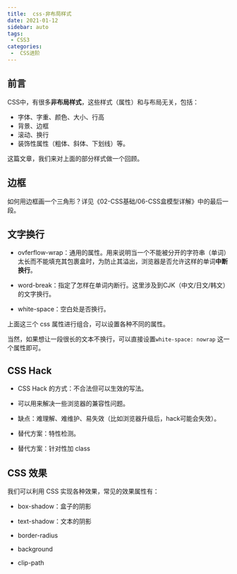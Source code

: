 ```yaml
---
title:  css-非布局样式
date: 2021-01-12
sidebar: auto
tags:
 - CSS3
categories:
 -  CSS进阶
---
```

## 前言

CSS中，有很多**非布局样式**，这些样式（属性）和与布局无关，包括：

- 字体、字重、颜色、大小、行高
- 背景、边框
- 滚动、换行
- 装饰性属性（粗体、斜体、下划线）等。

这篇文章，我们来对上面的部分样式做一个回顾。

## 边框

如何用边框画一个三角形？详见《02-CSS基础/06-CSS盒模型详解》中的最后一段。

## 文字换行

- ovferflow-wrap：通用的属性。用来说明当一个不能被分开的字符串（单词）太长而不能填充其包裹盒时，为防止其溢出，浏览器是否允许这样的单词**中断换行**。

- word-break：指定了怎样在单词内断行。这里涉及到CJK（中文/日文/韩文）的文字换行。

- white-space：空白处是否换行。

上面这三个 css 属性进行组合，可以设置各种不同的属性。

当然，如果想让一段很长的文本不换行，可以直接设置`white-space: nowrap` 这一个属性即可。

## CSS Hack

- CSS Hack 的方式：不合法但可以生效的写法。

- 可以用来解决一些浏览器的兼容性问题。

- 缺点：难理解、难维护、易失效（比如浏览器升级后，hack可能会失效）。

- 替代方案：特性检测。

- 替代方案：针对性加 class


## CSS 效果

我们可以利用 CSS 实现各种效果，常见的效果属性有：

- box-shadow：盒子的阴影

- text-shadow：文本的阴影

- border-radius

- background

- clip-path


